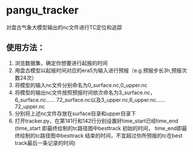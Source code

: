 # pangu_tracker
对盘古气象大模型输出的nc文件进行TC定位和追踪

## 使用方法：
1. 浏览数据集，确定你想要进行起报的时间
2. 用盘古模型以起报时间对应的era5为输入进行预报（e.g.预报步长3h,预报次数24次）
3. 将模型的输入nc文件分别命名为0_surface.nc,0_upper.nc
4. 将模型的输出nc文件按照预报时间依次命名为3_surface.nc，6_surface.nc...... 72_surface.nc以及3_upper.nc,6_upper.nc...... 72_upper.nc
5. 分别将上述nc文件存放在surface目录和upper目录下
6. 打开tracker.py，在第141行和142行分别设置好time_start已经time_end (time_start 即最终绘制的tc路径图中besttrack 初始的时间， time_end即最终绘制的tc路径图中besttrack 结束的时间，不宜超过你所预报的tc在best track最后一条记录的时间)
